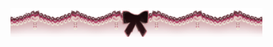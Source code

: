 ![Image_Alt](https://github.com/shadow-sugar/shadow-sugar/blob/f1b1530cea390c6f18c71cbd038110b04d1feaec/tumblr_a06c8b2a928cc3435256047fd0258616_41e6429c_500.png)


